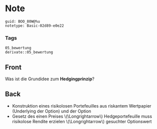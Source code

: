 # Note
```
guid: BOO_80W@%u
notetype: Basic-02d89-e0e22
```

### Tags
```
05_bewertung
derivate::05_bewertung
```

## Front
Was ist die Grundidee zum <b>Hedgingprinzip</b>?

## Back
<ul><li>Konstruktion eines risikolosen Portefeuilles aus riskantem Wertpapier (Underlying der Option) und der Option</li><li>Gesetz des einen Preises \(\Longrightarrow\) Hedgeportefeuille muss risikolose Rendite erzielen \(\Longrightarrow\) gesuchter Optionswert
</li></ul>
